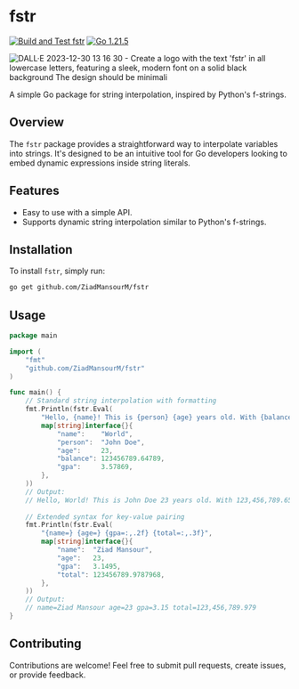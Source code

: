 # fstr

[![Build and Test fstr](https://github.com/ZiadMansourM/fstr/actions/workflows/main.yml/badge.svg)](https://github.com/ZiadMansourM/fstr/actions/workflows/main.yml) [![Go 1.21.5](https://img.shields.io/badge/go-v1.21.5-<COLOR>.svg)](https://shields.io/)

![DALL·E 2023-12-30 13 16 30 - Create a logo with the text 'fstr' in all lowercase letters, featuring a sleek, modern font on a solid black background  The design should be minimali](https://github.com/ZiadMansourM/fstr/assets/64917739/10fbd823-a649-4657-865f-1eb6fca9781b)

A simple Go package for string interpolation, inspired by Python's f-strings.

## Overview

The `fstr` package provides a straightforward way to interpolate variables into strings. It's designed to be an intuitive tool for Go developers looking to embed dynamic expressions inside string literals.

## Features

- Easy to use with a simple API.
- Supports dynamic string interpolation similar to Python's f-strings.

## Installation

To install `fstr`, simply run:

```bash
go get github.com/ZiadMansourM/fstr
```

## Usage
```Go
package main

import (
    "fmt"
    "github.com/ZiadMansourM/fstr"
)

func main() {
    // Standard string interpolation with formatting
    fmt.Println(fstr.Eval(
        "Hello, {name}! This is {person} {age} years old. With {balance:,.2f} USD in the bank. With GPA of {gpa:.2f}.",
        map[string]interface{}{
            "name":    "World",
            "person":  "John Doe",
            "age":     23,
            "balance": 123456789.64789,
            "gpa":     3.57869,
        },
    ))
    // Output:
    // Hello, World! This is John Doe 23 years old. With 123,456,789.65 USD in the bank. With GPA of 3.58.
    
    // Extended syntax for key-value pairing
    fmt.Println(fstr.Eval(
        "{name=} {age=} {gpa=:,.2f} {total=:,.3f}",
        map[string]interface{}{
            "name":  "Ziad Mansour",
            "age":   23,
            "gpa":   3.1495,
            "total": 123456789.9787968,
        },
    ))
    // Output:
    // name=Ziad Mansour age=23 gpa=3.15 total=123,456,789.979
}
```

## Contributing
Contributions are welcome! Feel free to submit pull requests, create issues, or provide feedback.

